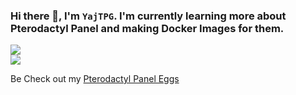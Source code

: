 ### Hi there 👋, I'm `YajTPG`. I'm currently learning more about Pterodactyl Panel and making Docker Images for them.
<img src="https://readme-github-stats.now.sh/api?username=YajTPG&theme=blue-green&show&icons=true">
<br>
<img src="https://readme-github-stats.now.sh/api/wakatime/?username=YajTPG&theme=blue-green&show&icons=true">

Be Check out my [Pterodactyl Panel Eggs](https://github.com/yajtpg/pterodactyl-eggs)
